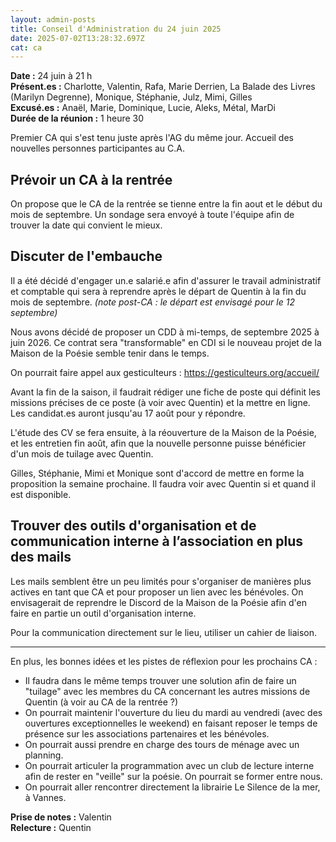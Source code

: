 ```yaml
---
layout: admin-posts
title: Conseil d'Administration du 24 juin 2025
date: 2025-07-02T13:28:32.697Z
cat: ca
---
```

**Date :** 24 juin à 21 h  
**Présent.es :** Charlotte, Valentin, Rafa, Marie Derrien, La Balade des Livres (Marilyn Degrenne), Monique, Stéphanie, Julz, Mimi, Gilles  
**Excusé.es :** Anaël, Marie, Dominique, Lucie, Aleks, Métal, MarDi  
**Durée de la réunion :** 1 heure 30

Premier CA qui s'est tenu juste après l'AG du même jour. Accueil des nouvelles personnes participantes au C.A.

## Prévoir un CA à la rentrée

On propose que le CA de la rentrée se tienne entre la fin aout et le début du mois de septembre. Un sondage sera envoyé à toute l'équipe afin de trouver la date qui convient le mieux. 

## Discuter de l'embauche

Il a été décidé d'engager un.e salarié.e afin d'assurer le travail administratif et comptable qui sera à reprendre après le départ de Quentin à la fin du mois de septembre. *(note post-CA : le départ est envisagé pour le 12 septembre)*

Nous avons décidé de proposer un CDD à mi-temps, de septembre 2025 à juin 2026. Ce contrat sera "transformable" en CDI si le nouveau projet de la Maison de la Poésie semble tenir dans le temps. 

On pourrait faire appel aux gesticulteurs : https://gesticulteurs.org/accueil/

Avant la fin de la saison, il faudrait rédiger une fiche de poste qui définit les missions précises de ce poste (à voir avec Quentin) et la mettre en ligne. Les candidat.es auront jusqu'au 17 août pour y répondre.

L'étude des CV se fera ensuite, à la réouverture de la Maison de la Poésie, et les entretien fin août, afin que la nouvelle personne puisse bénéficier d'un mois de tuilage avec Quentin. 

Gilles, Stéphanie, Mimi et Monique sont d'accord de mettre en forme la proposition la semaine prochaine. Il faudra voir avec Quentin si et quand il est disponible. 

## Trouver des outils d'organisation et de communication interne à l’association en plus des mails

Les mails semblent être un peu limités pour s'organiser de manières plus actives en tant que CA et pour proposer un lien avec les bénévoles. On envisagerait de reprendre le Discord de la Maison de la Poésie afin d'en faire en partie un outil d'organisation interne.

Pour la communication directement sur le lieu, utiliser un cahier de liaison.

______________________________________________________

En plus, les bonnes idées et les pistes de réflexion pour les prochains CA : 

- Il faudra dans le même temps trouver une solution afin de faire un "tuilage" avec les membres du CA concernant les autres missions de Quentin (à voir au CA de la rentrée ?)
- On pourrait maintenir l'ouverture du lieu du mardi au vendredi (avec des ouvertures exceptionnelles le weekend) en faisant reposer le temps de présence sur les associations partenaires et les bénévoles.
- On pourrait aussi prendre en charge des tours de ménage avec un planning.
- On pourrait articuler la programmation avec un club de lecture interne afin de rester en "veille" sur la poésie. On pourrait se former entre nous. 
- On pourrait aller rencontrer directement la librairie Le Silence de la mer, à Vannes. 

**Prise de notes :** Valentin  
**Relecture :** Quentin